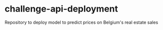 # challenge-api-deployment
Repository to deploy model to predict prices on Belgium's real estate sales

